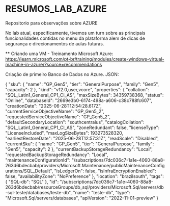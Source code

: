 # RESUMOS_LAB_AZURE
Repositorio para observações sobre AZURE

No lab atual, especificamente, tivemos um turn sobre as principais funcionalidades contidas no menu da plataforma alem de dicas de segurança e direcionamentos de aulas futuras.

** Criando uma VM - Treinamento Microsoft Azure: https://learn.microsoft.com/pt-br/training/modules/create-windows-virtual-machine-in-azure/?source=recommendations

Criação de primeiro Banco de Dados no Azure. JSON:

{
    "sku": {
        "name": "GP_Gen5",
        "tier": "GeneralPurpose",
        "family": "Gen5",
        "capacity": 2
    },
    "kind": "v12.0,user,vcore",
    "properties": {
        "collation": "SQL_Latin1_General_CP1_CI_AS",
        "maxSizeBytes": 34359738368,
        "status": "Online",
        "databaseId": "2669e3b0-6174-498a-a606-c38c788fc607",
        "creationDate": "2025-06-28T12:54:28.617Z",
        "currentServiceObjectiveName": "GP_Gen5_2",
        "requestedServiceObjectiveName": "GP_Gen5_2",
        "defaultSecondaryLocation": "southcentralus",
        "catalogCollation": "SQL_Latin1_General_CP1_CI_AS",
        "zoneRedundant": false,
        "licenseType": "LicenseIncluded",
        "maxLogSizeBytes": 193273528320,
        "earliestRestoreDate": "2025-06-28T12:57:31Z",
        "readScale": "Disabled",
        "currentSku": {
            "name": "GP_Gen5",
            "tier": "GeneralPurpose",
            "family": "Gen5",
            "capacity": 2
        },
        "currentBackupStorageRedundancy": "Local",
        "requestedBackupStorageRedundancy": "Local",
        "maintenanceConfigurationId": "/subscriptions/7dc036c7-1a1e-4060-88a8-263d6bdecbab/providers/Microsoft.Maintenance/publicMaintenanceConfigurations/SQL_Default",
        "isLedgerOn": false,
        "isInfraEncryptionEnabled": false,
        "availabilityZone": "NoPreference"
    },
    "location": "brazilsouth",
    "tags": {
        "SQL-db": "SQL"
    },
    "id": "/subscriptions/7dc036c7-1a1e-4060-88a8-263d6bdecbab/resourceGroups/db_sql/providers/Microsoft.Sql/servers/db-sql-teste/databases/teste-db",
    "name": "teste-db",
    "type": "Microsoft.Sql/servers/databases",
    "apiVersion": "2022-11-01-preview"
}
